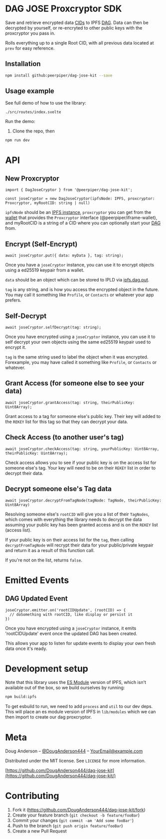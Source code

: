 # DAG JOSE Proxcryptor SDK

Save and retrieve encrypted data [CIDs](https://cid.ipfs.tech/) to IPFS [DAG](https://github.com/ipfs/js-ipfs/blob/master/docs/core-api/DAG.md). Data can then be decrypted by yourself, or re-encryted to other public keys with the proxcryptor you pass in.

Rolls everything up to a single Root CID, with all previous data located at `prev` for easy reference.

## Installation

```sh
npm install github:peerpiper/dag-jose-kit --save
```

## Usage example

See full demo of how to use the library:

```
./src/routes/index.svelte
```

Run the demo:

1. Clone the repo, then

```
npm run dev
```

# API

## New Proxcryptor

```
import { DagJoseCryptor } from '@peerpiper/dag-jose-kit';

const joseCryptor = new DagJoseCryptor(ipfsNode: IPFS, proxcryptor: Proxcryptor, myRootCID: string | null)
```

`ipfsNode` should be an [IPFS instance](https://github.com/ipfs/js-ipfs/blob/7a7e091c5d7110542ca7ab6eca1c0c9abb19e54b/packages/ipfs-core-types/src/index.ts#L29), `proxcryptor` you can get from the [wallet]() that provides the `Proxcryptor` interface (@peerpiper/iframe-wallet), and myRootCID is a string of a CID where you can optionally start your [DAG](https://docs.ipfs.tech/concepts/merkle-dag/#merkle-directed-acyclic-graphs-dags) from.

## Encrypt (Self-Encrypt)

```
await joseCryptor.put({ data: myData }, tag: string);
```

Once you have a `joseCryptor` instance, you can use it to encrypt objects using a ed25519 keypair from a wallet.

`data` should be an object which can be stored to IPLD via [ipfs.dag.put](https://github.com/ipfs/js-ipfs/blob/master/docs/core-api/DAG.md#ipfsdagputdagnode-options).

`tag` is any string, and is how you access the encrypted object in the future. You may call it something like `Profile`, or `Contacts` or whatever your app prefers.

## Self-Decrypt

```
await joseCryptor.selfDecrypt(tag: string);
```

Once you have encrypted using a `joseCryptor` instance, you can use it to self decrypt your own objects using the same ed25519 keypair used to encrypt it.

`tag` is the same string used to label the object when it was encrypted. Forexample, you may have called it something like `Profile`, or `Contacts` or whatever.

## Grant Access (for someone else to see your data)

```
await joseCryptor.grantAccess(tag: string, theirPublicKey: Uint8Array);
```

Grant access to a tag for someone else's public key. Their key will added to the `REKEY` list for this tag so that they can decrypt your data.

## Check Access (to another user's tag)

```
await joseCryptor.checkAccess(tag: string, yourPublicKey: Uint8Array, theirPublicKey: Uint8Array);
```

Check access allows you to see if your public key is on the access list for someone else's tag. Your key will need to be on their `REKEY` list in order to decrypt their data.

## Decrypt someone else's Tag data

```
await joseCryptor.decryptFromTagNode(tagNode: TagNode, theirPublicKey: Uint8Array)
```

Resolving someone else's `rootCID` will give you a list of their `TagNodes`, which comes with everything the library needs to decrypt the data assuming your public key has been granted access and is on the `REKEY` list (access list).

If your public key is on their access list for the `tag`, then calling `decryptFromTagNode` will recrypt their data for your public/private keypair and return it as a result of this function call.

If you're not on the list, returns `false`.

# Emitted Events

## DAG Updated Event

```
joseCryptor.emitter.on('rootCIDUpdate', (rootCID) => {
  // doSomething with rootCID, like display or persist it
})
```

Once you have encrypted using a `joseCryptor` instance, it emits 'rootCIDUpdate' event once the updated DAG has been created.

This allows your app to listen for update events to display your own fresh data once it's ready.

# Development setup

Note that this library uses the [ES Module](https://developer.mozilla.org/en-US/docs/Web/JavaScript/Guide/Modules) version of IPFS, which isn't available out of the box, so we build ourselves by running:

```sh
npm build:ipfs
```

To get esbuild to run, we need to add `process` and `util` to our dev deps. This will place an es module version of IPFS in `lib/modules` which we can then import to create our dag proxcryptor.

# Meta

Doug Anderson – [@DougAnderson444](https://twitter.com/DougAnderson444) – YourEmail@example.com

Distributed under the MIT license. See `LICENSE` for more information.

[https://github.com/DougAnderson444/dag-jose-kit](https://github.com/DougAnderson444/dag-jose-kit/)

# Contributing

1. Fork it (<https://github.com/DougAnderson444/dag-jose-kit/fork>)
2. Create your feature branch (`git checkout -b feature/fooBar`)
3. Commit your changes (`git commit -am 'Add some fooBar'`)
4. Push to the branch (`git push origin feature/fooBar`)
5. Create a new Pull Request
